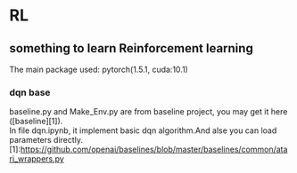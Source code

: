 # RL
## something to learn Reinforcement learning  
The main package used: pytorch(1.5.1, cuda:10.1)  
### dqn base
baseline.py and Make_Env.py are from baseline project, you may get it here ([baseline][1]).  
In file dqn.ipynb, it implement basic dqn algorithm.And alse you can load parameters directly.  
[1]:https://github.com/openai/baselines/blob/master/baselines/common/atari_wrappers.py
